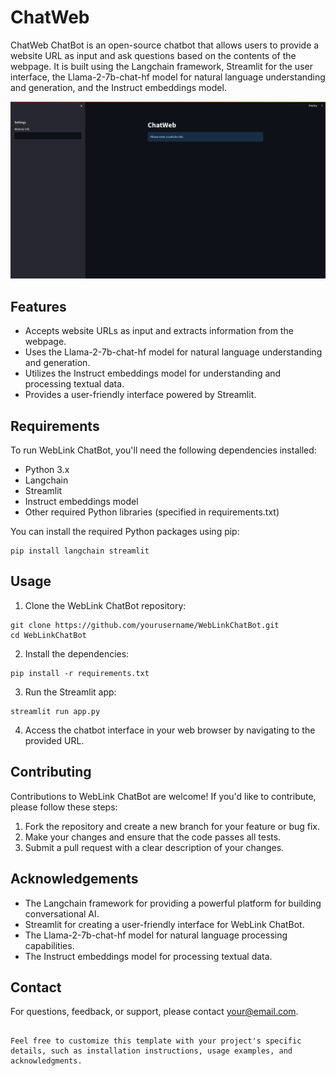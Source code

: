 
# ChatWeb

ChatWeb ChatBot is an open-source chatbot that allows users to provide a website URL as input and ask questions based on the contents of the webpage. It is built using the Langchain framework, Streamlit for the user interface, the Llama-2-7b-chat-hf model for natural language understanding and generation, and the Instruct embeddings model.

![ChatWeb Logo](chatweb.png)

## Features

- Accepts website URLs as input and extracts information from the webpage.
- Uses the Llama-2-7b-chat-hf model for natural language understanding and generation.
- Utilizes the Instruct embeddings model for understanding and processing textual data.
- Provides a user-friendly interface powered by Streamlit.

## Requirements

To run WebLink ChatBot, you'll need the following dependencies installed:

- Python 3.x
- Langchain
- Streamlit
- Instruct embeddings model
- Other required Python libraries (specified in requirements.txt)

You can install the required Python packages using pip:

```
pip install langchain streamlit 
```

## Usage

1. Clone the WebLink ChatBot repository:

```
git clone https://github.com/yourusername/WebLinkChatBot.git
cd WebLinkChatBot
```

2. Install the dependencies:

```
pip install -r requirements.txt
```

3. Run the Streamlit app:

```
streamlit run app.py
```

4. Access the chatbot interface in your web browser by navigating to the provided URL.

## Contributing

Contributions to WebLink ChatBot are welcome! If you'd like to contribute, please follow these steps:

1. Fork the repository and create a new branch for your feature or bug fix.
2. Make your changes and ensure that the code passes all tests.
3. Submit a pull request with a clear description of your changes.

## Acknowledgements

- The Langchain framework for providing a powerful platform for building conversational AI.
- Streamlit for creating a user-friendly interface for WebLink ChatBot.
- The Llama-2-7b-chat-hf model for natural language processing capabilities.
- The Instruct embeddings model for processing textual data.

## Contact

For questions, feedback, or support, please contact [your@email.com](mailto:sibims00@email.com).
```

Feel free to customize this template with your project's specific details, such as installation instructions, usage examples, and acknowledgments.
